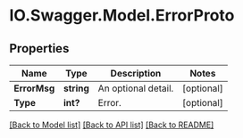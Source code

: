 # IO.Swagger.Model.ErrorProto
## Properties

Name | Type | Description | Notes
------------ | ------------- | ------------- | -------------
**ErrorMsg** | **string** | An optional detail. | [optional] 
**Type** | **int?** | Error. | [optional] 

[[Back to Model list]](../README.md#documentation-for-models) [[Back to API list]](../README.md#documentation-for-api-endpoints) [[Back to README]](../README.md)

